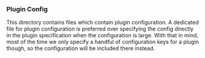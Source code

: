 ### Plugin Config

This directory contains files which contain plugin configuration. A dedicated file for plugin configuration
is preferred over specifying the config directly in the plugin specification when the configuration
is large. With that in mind, most of the time we only specify a handful of configuration keys for a plugin though, so the configuration will be included there instead.
